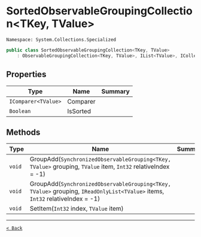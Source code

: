 # SortedObservableGroupingCollection&lt;TKey, TValue&gt;

`Namespace: System.Collections.Specialized`

```csharp
public class SortedObservableGroupingCollection<TKey, TValue>
    : ObservableGroupingCollection<TKey, TValue>, IList<TValue>, ICollection<TValue>, IEnumerable<TValue>, IEnumerable, IList, ICollection, IReadOnlyList<TValue>, IReadOnlyCollection<TValue>, INotifyCollectionChanged, INotifyPropertyChanged, IObservableGroupingCollection<TKey, TValue>, IGroupingCollection<TKey, TValue>, IObservableCollection<TValue>
```

## Properties

| Type | Name | Summary |
| --- | --- | --- |
| `IComparer<TValue>` | Comparer |  |
| `Boolean` | IsSorted |  |

## Methods

| Type | Name | Summary |
| --- | --- | --- |
| `void` | GroupAdd(`SynchronizedObservableGrouping<TKey, TValue>` grouping, `TValue` item, `Int32` relativeIndex = -1) |  |
| `void` | GroupAdd(`SynchronizedObservableGrouping<TKey, TValue>` grouping, `IReadOnlyList<TValue>` items, `Int32` relativeIndex = -1) |  |
| `void` | SetItem(`Int32` index, `TValue` item) |  |

---

[`< Back`](../README.md)
